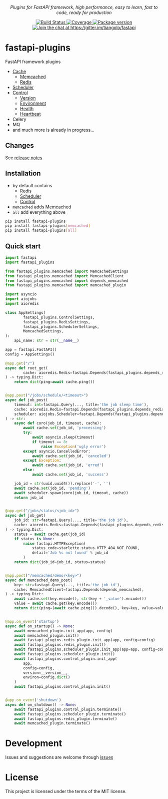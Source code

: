 <p align="center">
    <em>Plugins for FastAPI framework, high performance, easy to learn, fast to code, ready for production</em>
</p>
<p align="center">
<a href="https://travis-ci.org/madkote/fastapi-plugins" target="_blank">
    <img src="https://travis-ci.org/madkote/fastapi_plugins.svg?branch=master" alt="Build Status">
</a>
<a href="https://codecov.io/gh/madkote/fastapi-plugins" target="_blank">
    <img src="https://codecov.io/gh/madkote/fastapi_plugins/branch/master/graph/badge.svg" alt="Coverage">
</a>
<a href="https://pypi.org/project/fastapi-plugins" target="_blank">
    <img src="https://img.shields.io/pypi/v/fastapi_plugins.svg" alt="Package version">
</a>
<a href="https://gitter.im/tiangolo/fastapi?utm_source=badge&utm_medium=badge&utm_campaign=pr-badge&utm_content=badge" target="_blank">
    <img src="https://badges.gitter.im/tiangolo/fastapi.svg" alt="Join the chat at https://gitter.im/tiangolo/fastapi">
</a>
</p>

# fastapi-plugins
FastAPI framework plugins

* [Cache](./docs/cache.md)
  * [Memcached](./docs/cache.md#memcached)
  * [Redis](./docs/cache.md#redis)
* [Scheduler](./docs/scheduler.md)
* [Control](./docs/control.md)
  * [Version](./docs/control.md#version)
  * [Environment](./docs/control.md#environment)
  * [Health](./docs/control.md#health)
  * [Heartbeat](./docs/control.md#heartbeat)
* Celery
* MQ
* and much more is already in progress...

## Changes
See [release notes](CHANGES.md)

## Installation
* by default contains
  * [Redis](./docs/cache.md#redis)
  * [Scheduler](./docs/scheduler.md)
  * [Control](./docs/control.md)
* `memcached` adds [Memcached](#memcached)
* `all` add everything above

```sh
pip install fastapi-plugins
pip install fastapi-plugins[memcached]
pip install fastapi-plugins[all]
```

## Quick start
```python
import fastapi
import fastapi_plugins

from fastapi_plugins.memcached import MemcachedSettings
from fastapi_plugins.memcached import MemcachedClient
from fastapi_plugins.memcached import depends_memcached
from fastapi_plugins.memcached import memcached_plugin

import asyncio
import aiojobs
import aioredis

class AppSettings(
        fastapi_plugins.ControlSettings,
        fastapi_plugins.RedisSettings,
        fastapi_plugins.SchedulerSettings,
        MemcachedSettings,
):
    api_name: str = str(__name__)

app = fastapi.FastAPI()
config = AppSettings()

@app.get("/")
async def root_get(
        cache: aioredis.Redis=fastapi.Depends(fastapi_plugins.depends_redis),
) -> typing.Dict:
    return dict(ping=await cache.ping())


@app.post("/jobs/schedule/<timeout>")
async def job_post(
    timeout: int=fastapi.Query(..., title='the job sleep time'),
    cache: aioredis.Redis=fastapi.Depends(fastapi_plugins.depends_redis),
    scheduler: aiojobs.Scheduler=fastapi.Depends(fastapi_plugins.depends_scheduler),  # noqa E501
) -> str:
    async def coro(job_id, timeout, cache):
        await cache.set(job_id, 'processing')
        try:
            await asyncio.sleep(timeout)
            if timeout == 8:
                raise Exception('ugly error')
        except asyncio.CancelledError:
            await cache.set(job_id, 'canceled')
        except Exception:
            await cache.set(job_id, 'erred')
        else:
            await cache.set(job_id, 'success')

    job_id = str(uuid.uuid4()).replace('-', '')
    await cache.set(job_id, 'pending')
    await scheduler.spawn(coro(job_id, timeout, cache))
    return job_id


@app.get("/jobs/status/<job_id>")
async def job_get(
    job_id: str=fastapi.Query(..., title='the job id'),
    cache: aioredis.Redis=fastapi.Depends(fastapi_plugins.depends_redis),
) -> typing.Dict:
    status = await cache.get(job_id)
    if status is None:
        raise fastapi.HTTPException(
            status_code=starlette.status.HTTP_404_NOT_FOUND,
            detail='Job %s not found' % job_id
        )
    return dict(job_id=job_id, status=status)


@app.post("/memcached/demo/<key>")
async def memcached_demo_post(
    key: str=fastapi.Query(..., title='the job id'),
    cache: MemcachedClient=fastapi.Depends(depends_memcached),
) -> typing.Dict:
    await cache.set(key.encode(), str(key + '_value').encode())
    value = await cache.get(key.encode())
    return dict(ping=(await cache.ping()).decode(), key=key, value=value)


@app.on_event('startup')
async def on_startup() -> None:
    await memcached_plugin.init_app(app, config)
    await memcached_plugin.init()
    await fastapi_plugins.redis_plugin.init_app(app, config=config)
    await fastapi_plugins.redis_plugin.init()
    await fastapi_plugins.scheduler_plugin.init_app(app=app, config=config)
    await fastapi_plugins.scheduler_plugin.init()
    await fastapi_plugins.control_plugin.init_app(
        app,
        config=config,
        version=__version__,
        environ=config.dict()
    )
    await fastapi_plugins.control_plugin.init()


@app.on_event('shutdown')
async def on_shutdown() -> None:
    await fastapi_plugins.control_plugin.terminate()
    await fastapi_plugins.scheduler_plugin.terminate()
    await fastapi_plugins.redis_plugin.terminate()
    await memcached_plugin.terminate()
```

# Development
Issues and suggestions are welcome through [issues](https://github.com/madkote/fastapi-plugins/issues)

# License
This project is licensed under the terms of the MIT license.
